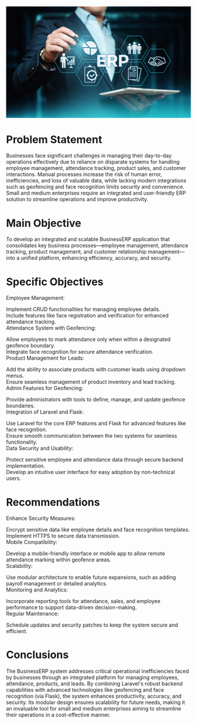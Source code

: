 ![alt text](bigstock-Enterprise-Resource-Planning-E-252266263.jpg)

# Problem Statement </br>
Businesses face significant challenges in managing their day-to-day operations effectively due to reliance on disparate systems for handling employee management, attendance tracking, product sales, and customer interactions. Manual processes increase the risk of human error, inefficiencies, and loss of valuable data, while lacking modern integrations such as geofencing and face recognition limits security and convenience. Small and medium enterprises require an integrated and user-friendly ERP solution to streamline operations and improve productivity. </br>

# Main Objective </br>
To develop an integrated and scalable BusinessERP application that consolidates key business processes—employee management, attendance tracking, product management, and customer relationship management—into a unified platform, enhancing efficiency, accuracy, and security. </br>

# Specific Objectives </br>
Employee Management: </br>

Implement CRUD functionalities for managing employee details. </br>
Include features like face registration and verification for enhanced attendance tracking. </br>
Attendance System with Geofencing:

Allow employees to mark attendance only when within a designated geofence boundary. </br>
Integrate face recognition for secure attendance verification. </br>
Product Management for Leads: </br>

Add the ability to associate products with customer leads using dropdown menus. </br>
Ensure seamless management of product inventory and lead tracking. </br>
Admin Features for Geofencing: </br>

Provide administrators with tools to define, manage, and update geofence boundaries. </br>
Integration of Laravel and Flask: </br>

Use Laravel for the core ERP features and Flask for advanced features like face recognition. </br>
Ensure smooth communication between the two systems for seamless functionality. </br>
Data Security and Usability: </br>

Protect sensitive employee and attendance data through secure backend implementation. </br>
Develop an intuitive user interface for easy adoption by non-technical users. </br>

# Recommendations </br>
Enhance Security Measures: </br>

Encrypt sensitive data like employee details and face recognition templates. </br>
Implement HTTPS to secure data transmission. </br>
Mobile Compatibility: </br>

Develop a mobile-friendly interface or mobile app to allow remote attendance marking within geofence areas. </br>
Scalability: </br>

Use modular architecture to enable future expansions, such as adding payroll management or detailed analytics. </br>
Monitoring and Analytics: </br>

Incorporate reporting tools for attendance, sales, and employee performance to support data-driven decision-making. </br>
Regular Maintenance: </br>

Schedule updates and security patches to keep the system secure and efficient. </br>

# Conclusions </br>
The BusinessERP system addresses critical operational inefficiencies faced by businesses through an integrated platform for managing employees, attendance, products, and leads. By combining Laravel's robust backend capabilities with advanced technologies like geofencing and face recognition (via Flask), the system enhances productivity, accuracy, and security. Its modular design ensures scalability for future needs, making it an invaluable tool for small and medium enterprises aiming to streamline their operations in a cost-effective manner.
